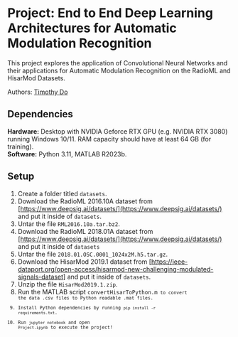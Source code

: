 # Project: End to End Deep Learning Architectures for Automatic Modulation Recognition

This project explores the application of Convolutional Neural Networks and their applications for Automatic Modulation Recognition on the RadioML and HisarMod Datasets.

Authors: [Timothy Do](https://timothydo.me)

## Dependencies
**Hardware:** Desktop with NVIDIA Geforce RTX GPU (e.g. NVIDIA RTX 3080) running Windows 10/11. RAM capacity should have at least 64 GB (for training). <br>
**Software:** Python 3.11, MATLAB R2023b.

## Setup
1. Create a folder titled <code>datasets</code>.
2. Download the RadioML 2016.10A dataset from [https://www.deepsig.ai/datasets/](https://www.deepsig.ai/datasets/) and put it inside of <code>datasets</code>.
3. Untar the file <code>RML2016.10a.tar.bz2</code>.
4. Download the RadioML 2018.01A dataset from [https://www.deepsig.ai/datasets/](https://www.deepsig.ai/datasets/) and put it inside of <code>datasets</code>
5. Untar the file <code>2018.01.OSC.0001_1024x2M.h5.tar.gz</code>.
6. Download the HisarMod 2019.1 dataset from [https://ieee-dataport.org/open-access/hisarmod-new-challenging-modulated-signals-dataset] and put it inside of <code>datasets</code>.
7. Unzip the file <code>HisarMod2019.1.zip</code>.
8. Run the MATLAB script <code>convertHisarToPython.m<code> to convert the data .csv files to Python readable .mat files.
9. Install Python dependencies by running <code>pip install -r requirements.txt</code>.
10. Run <code>jupyter notebook</code> and open <code>Project.ipynb</code> to execute the project!